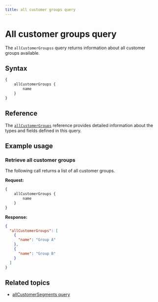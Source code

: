 ```yaml
---
title: all customer groups query
---
```


# All customer groups query

The `allCustomerGroupss` query returns information about all customer groups available.

## Syntax

```graphql
{
    allCustomerGroups {
        name
    }
}
```

## Reference

The [`allCustomerGroups`](https://developer.adobe.com/commerce/webapi/graphql-api/index.html#query-all-customer-groups) reference provides detailed information about the types and fields defined in this query.

## Example usage

### Retrieve all customer groups

The following call returns a list of all customer groups.

**Request:**

```graphql
{
    allCustomerGroups {
        name
    }
}
```

**Response:**

```json
{
  "allCustomerGroups": [
    {
      "name": "Group A"
    },
    {
      "name": "Group B"
    }
  ]
}
```

## Related topics

*  [allCustomerSegments query](all-segments.md)
